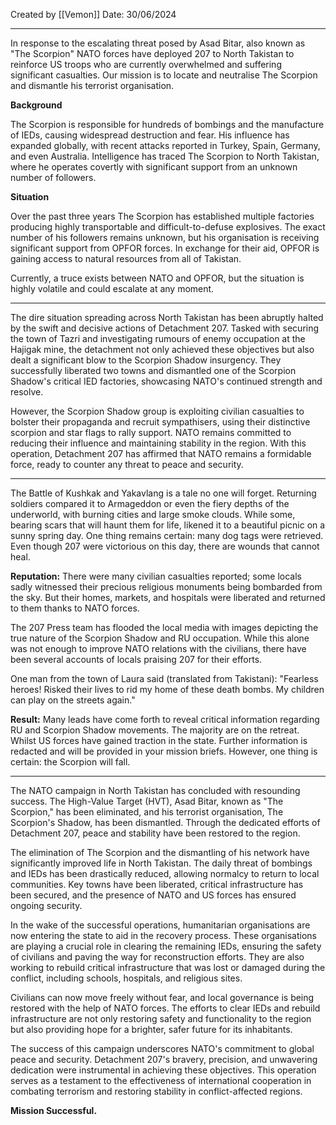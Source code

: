 Created by [[Vemon]]
Date: 30/06/2024

----------------------
In response to the escalating threat posed by Asad Bitar, also known as "The Scorpion" NATO forces have deployed 207 to North Takistan to reinforce US troops who are currently overwhelmed and suffering significant casualties. Our mission is to locate and neutralise The Scorpion and dismantle his terrorist organisation.

**Background**

The Scorpion is responsible for hundreds of bombings and the manufacture of IEDs, causing widespread destruction and fear. His influence has expanded globally, with recent attacks reported in Turkey, Spain, Germany, and even Australia. Intelligence has traced The Scorpion to North Takistan, where he operates covertly with significant support from an unknown number of followers.

**Situation**

Over the past three years The Scorpion has established multiple factories producing highly transportable and difficult-to-defuse explosives. The exact number of his followers remains unknown, but his organisation is receiving significant support from OPFOR forces. In exchange for their aid, OPFOR is gaining access to natural resources from all of Takistan.

Currently, a truce exists between NATO and OPFOR, but the situation is highly volatile and could escalate at any moment.


----------

The dire situation spreading across North Takistan has been abruptly halted by the swift and decisive actions of Detachment 207. Tasked with securing the town of Tazri and investigating rumours of enemy occupation at the Hajigak mine, the detachment not only achieved these objectives but also dealt a significant blow to the Scorpion Shadow insurgency. They successfully liberated two towns and dismantled one of the Scorpion Shadow's critical IED factories, showcasing NATO's continued strength and resolve.

However, the Scorpion Shadow group is exploiting civilian casualties to bolster their propaganda and recruit sympathisers, using their distinctive scorpion and star flags to rally support. NATO remains committed to reducing their influence and maintaining stability in the region. With this operation, Detachment 207 has affirmed that NATO remains a formidable force, ready to counter any threat to peace and security.

---------

The Battle of Kushkak and Yakavlang is a tale no one will forget. Returning soldiers compared it to Armageddon or even the fiery depths of the underworld, with burning cities and large smoke clouds. While some, bearing scars that will haunt them for life, likened it to a beautiful picnic on a sunny spring day. One thing remains certain: many dog tags were retrieved. Even though 207 were victorious on this day, there are wounds that cannot heal.

**Reputation:**
There were many civilian casualties reported; some locals sadly witnessed their precious religious monuments being bombarded from the sky. But their homes, markets, and hospitals were liberated and returned to them thanks to NATO forces.

The 207 Press team has flooded the local media with images depicting the true nature of the Scorpion Shadow and RU occupation. While this alone was not enough to improve NATO relations with the civilians, there have been several accounts of locals praising 207 for their efforts.

One man from the town of Laura said (translated from Takistani): "Fearless heroes! Risked their lives to rid my home of these death bombs. My children can play on the streets again."

**Result:**
Many leads have come forth to reveal critical information regarding RU and Scorpion Shadow movements. The majority are on the retreat. Whilst US forces have gained traction in the state. Further information is redacted and will be provided in your mission briefs. However, one thing is certain: the Scorpion will fall.

---------------

The NATO campaign in North Takistan has concluded with resounding success. The High-Value Target (HVT), Asad Bitar, known as "The Scorpion," has been eliminated, and his terrorist organisation, The Scorpion's Shadow, has been dismantled. Through the dedicated efforts of Detachment 207, peace and stability have been restored to the region.

The elimination of The Scorpion and the dismantling of his network have significantly improved life in North Takistan. The daily threat of bombings and IEDs has been drastically reduced, allowing normalcy to return to local communities. Key towns have been liberated, critical infrastructure has been secured, and the presence of NATO and US forces has ensured ongoing security.

In the wake of the successful operations, humanitarian organisations are now entering the state to aid in the recovery process. These organisations are playing a crucial role in clearing the remaining IEDs, ensuring the safety of civilians and paving the way for reconstruction efforts. They are also working to rebuild critical infrastructure that was lost or damaged during the conflict, including schools, hospitals, and religious sites.

Civilians can now move freely without fear, and local governance is being restored with the help of NATO forces. The efforts to clear IEDs and rebuild infrastructure are not only restoring safety and functionality to the region but also providing hope for a brighter, safer future for its inhabitants.

The success of this campaign underscores NATO's commitment to global peace and security. Detachment 207's bravery, precision, and unwavering dedication were instrumental in achieving these objectives. This operation serves as a testament to the effectiveness of international cooperation in combating terrorism and restoring stability in conflict-affected regions.

**Mission Successful.**